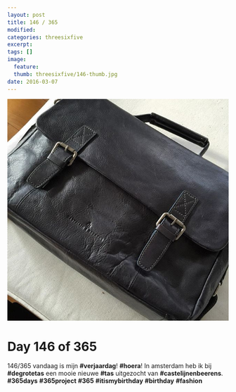 ```yaml
---
layout: post
title: 146 / 365
modified:
categories: threesixfive
excerpt:
tags: []
image:
  feature: 
  thumb: threesixfive/146-thumb.jpg
date: 2016-03-07
---
```


![146](/images/threesixfive/146.jpg)

# Day 146 of 365

146/365 vandaag is mijn **\#verjaardag**! **\#hoera**! In amsterdam heb ik bij **\#degrotetas** een mooie nieuwe **\#tas** uitgezocht van **\#castelijnenbeerens**. **\#365days** **\#365project** **\#365** **\#itismybirthday** **\#birthday** **\#fashion**
